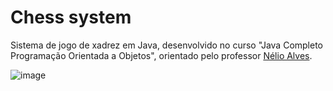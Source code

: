 # Chess system
 Sistema de jogo de xadrez em Java, desenvolvido no curso "Java Completo Programação Orientada a Objetos", orientado pelo professor [Nélio Alves](https://github.com/acenelio).
 
 ![image](https://user-images.githubusercontent.com/61034443/105883216-5c8fa780-5fe5-11eb-977d-a37ce693c974.png)
